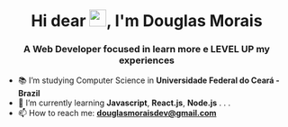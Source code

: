 <h1 align="center">Hi dear <img src="https://raw.githubusercontent.com/kaueMarques/kaueMarques/master/hi.gif" width="30px">, I'm Douglas Morais</h1>
<h3 align="center">A Web Developer focused in learn more e LEVEL UP my experiences</h3>

- 📚 I’m studying Computer Science in **Universidade Federal do Ceará - Brazil**
- 🌱 I’m currently learning **Javascript**, **React.js**, **Node.js** . . .
- 📫 How to reach me: **douglasmoraisdev@gmail.com**
